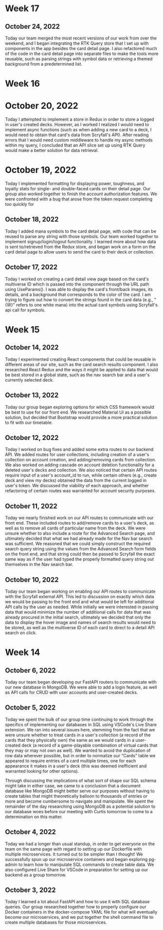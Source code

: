 # Week 17

## October 24, 2022

Today our team merged the most recent versions of our work from over the weekend, and I began integrating the RTK Query store that I set up with components in the app besides the card detail page. I also refactored much of the code in the card detail page into separate files to make the tools more reusable, such as parsing strings with symbol data or retrieving a themed background from a predetermined list.

# Week 16

# October 20, 2022

Today I attempted to implement a store in Redux in order to store a logged in user's created decks. However, as I worked I realized I would need to implement async functions (such as when adding a new card to a deck, I would need to obtain that card's data from Scryfall's API). After reading errors that I would need custom middleware to handle my async methods within my query, I concluded that an API slice set up using RTK Query would make a better solution for data retrieval.

# October 19, 2022

Today I implemented formatting for displaying power, toughness, and loyalty stats for single- and double-faced cards on their detail page. Our group also worked together to finish the account authorization features. We were confronted with a bug that arose from the token request completing too quickly for 

## October 18, 2022

Today I added mana symbols to the card detail page, with code that can be reused to parse any string with those symbols. Our team worked together to implement signup/login/logout functionality. I learned more about how data is sent to/retrieved from the Redux store, and began work on a form on the card detail page to allow users to send the card to their deck or collection.

## October 17, 2022

Today I worked on creating a card detail view page based on the card's multiverse ID which is passed into the component through the URL path using UseParams(). I was able to display the card's front/back images, its details, and a background that corresponds to the color of the card. I am trying to figure out how to convert the strings found in the card data (e.g., "{W}" refers to one white mana) into the actual card symbols using Scryfall's api call for symbols.

# Week 15

## October 14, 2022

Today I experimented creating React components that could be reusable in different areas of our site, such as the card search results component. I also researched React Redux and the ways it might be applied to data that would be best stored in a global state, such as the nav search bar and a user's currently selected deck.

## October 13, 2022

Today our group began exploring options for which CSS framework would be best to use for our front end. We researched Material UI as a possible solution, but decided that Bootstrap would provide a more practical solution to fit with our timetable.

## October 12, 2022

Today I worked on bug fixes and added some extra routes to our backend API. We added routes for user collections, including creation of a user's collection on account creation, and adding/removing cards from collection. We also worked on adding cascade on account deletion functionality for a deleted user's decks and collection. We also noticed that certain API routes require input of a user's account_id to run, while certain others (e.g., create deck and view my decks) obtained the data from the current logged in user's token. We discussed the viability of each approach, and whether refactoring of certain routes was warranted for account security purposes.

## October 11, 2022

Today we nearly finished work on our API routes to communicate with our front end. These included routes to add/remove cards to a user's deck, as well as to remove all cards of particular name from the deck. We were unsure whether to also include a route for the Advanced Search page, and ultimately decided that what we had already made for the Nav bar search was sufficient. We reasoned that we could simply construct the required search query string using the values from the Advanced Search form fields on the front end, and that string could then be passed to Scryfall the exact same way as if the user had typed the properly formatted query string out themselves in the Nav search bar.

## October 10, 2022

Today our team began working on enabling our API routes to communicate with the Scryfall external API. This led to discussion on exactly which data we would be passing to the front end and what would be left for additional API calls by the user as needed. While initially we were interested in passing data that would minimize the number of additional calls for data that was already procured in the initial search, ultimately we decided that only the data to display the hover image and names of search results would need to be stored, as well as the multiverse ID of each card to direct to a detail API search on click.

# Week 14

## October 6, 2022

Today our team began developing our FastAPI routers to communicate with our new database in MongoDB. We were able to add a login feature, as well as API calls for CRUD with user accounts and user-created decks.

## October 5, 2022

Today we spent the bulk of our group time continuing to work through the specifics of implementing our databases in SQL using VSCode's Live Share extension. We ran into several issues here, stemming from the fact that we were unsure whether to treat cards in a user's collection (a record of the cards that they physically own) the same as we would cards in a user-created deck (a record of a game-playable combination of virtual cards that they may or may not own as well). We wanted to avoid the duplication of row data wherever possible, but in order to normalize our "Cards" table we appeared to require entries of a card multiple times, one for each appearance it makes in a user's deck (this was deemed inefficient and warranted looking for other options).

Through discussing the implications of what sort of shape our SQL schema might take in either case, we came to a conclusion that a document database like MongoDB might better serve our purposes without having to create tables that might theoretically balloon to thousands of entries or more and become cumbersome to navigate and manipulate. We spent the remainder of the day researching using MongoDB as a potential solution to our database woes before our meeting with Curtis tomorrow to come to a determination on this matter.

## October 4, 2022

Today we had a longer than usual standup, in order to get everyone on the team on the same page with regard to setting up our Dockerfile with multiple microservices. It turned out to be simpler than I thought! We successfully spun up our microservice containers and began exploring pg-admin to learn how to manipulate SQL commands to create table data. We also configured Live Share for VSCode in preparation for setting up our backend as a group tomorrow.

## October 3, 2022

Today I learned a lot about FastAPI and how to use it with SQL database queries. Our group researched together how to properly configure our Docker containers in the docker-compose YAML file for what will eventually become our microservices, and we put together the shell command file to create multiple databases for those microservices.